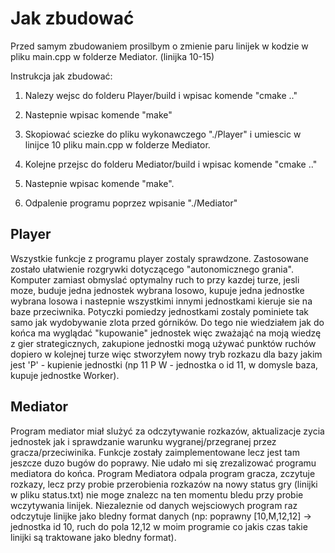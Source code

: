 # Jak zbudować

Przed samym zbudowaniem prosilbym o zmienie paru linijek w kodzie w pliku main.cpp w folderze Mediator. (linijka 10-15)

Instrukcja jak zbudować:

1. Nalezy wejsc do folderu Player/build i wpisac komende "cmake .."

2. Nastepnie wpisac komende "make"

3. Skopiować sciezke do pliku wykonawczego "./Player" i umiescic w linijce 10 pliku main.cpp w folderze Mediator.

3. Kolejne przejsc do folderu Mediator/build i wpisac komende "cmake .."

4. Nastepnie wpisac komende "make".

5. Odpalenie programu poprzez wpisanie "./Mediator"

## Player 

Wszystkie funkcje z programu player zostaly sprawdzone. Zastosowane zostało ułatwienie rozgrywki dotyczącego "autonomicznego grania". Komputer zamiast obmyslać optymalny ruch to przy kazdej turze, jesli moze, buduje jedna jednostek wybrana losowo, kupuje jedna jednostke wybrana losowa i nastepnie wszystkimi innymi jednostkami kieruje sie na baze przeciwnika. Potyczki pomiedzy jednostkami zostaly pominiete tak samo jak wydobywanie zlota przed górników. Do tego nie wiedziałem jak do końca ma wyglądać "kupowanie" jednostek więc zważająć na moją wiedzę z gier strategicznych, zakupione jednostki mogą używać punktów ruchów dopiero w kolejnej turze więc stworzyłem nowy tryb rozkazu dla bazy jakim jest 'P' - kupienie jednostki (np 11 P W - jednostka o id 11, w domysle baza, kupuje jednostke Worker). 

## Mediator

Program mediator miał slużyć za odczytywanie rozkazów, aktualizacje zycia jednostek jak i sprawdzanie warunku wygranej/przegranej przez gracza/przeciwinika. Funkcje zostały zaimplementowane lecz jest tam jeszcze duzo bugów do poprawy. Nie udało mi się zrezalizować programu mediatora do końca. Program Mediatora odpala program gracza, zczytuje rozkazy, lecz przy probie przerobienia rozkazów na nowy status gry (linijki w pliku status.txt) nie moge znalezc na ten momentu bledu przy probie wczytywania linijek. Niezaleznie od danych wejsciowych program raz odczytuje linijke jako bledny format danych (np: poprawny [10,M,12,12] -> jednostka id 10, ruch do pola 12,12 w moim programie co jakis czas takie linijki są traktowane jako bledny format).
